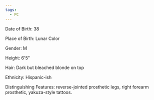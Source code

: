 ```yaml
---
tags:
  - PC
---
```

Date of Birth: 38

Place of Birth: Lunar Color

Gender: M

Height: 6'5"

Hair: Dark but bleached blonde on top

Ethnicity: Hispanic-ish

Distinguishing Features: reverse-jointed prosthetic legs, right forearm prosthetic, yakuza-style tattoos.